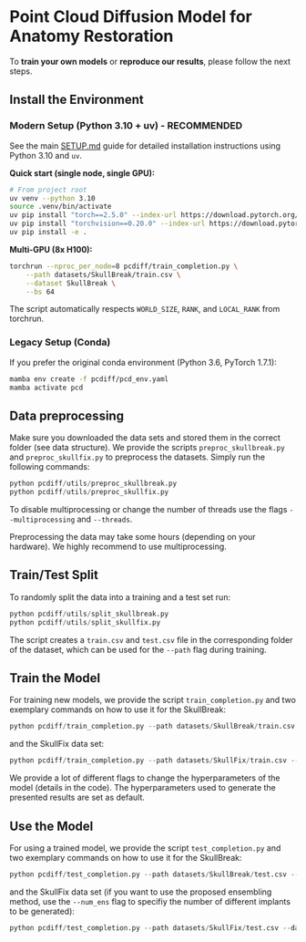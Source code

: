 # Point Cloud Diffusion Model for Anatomy Restoration
To **train your own models** or **reproduce our results**, please follow the next steps.

## Install the Environment

### Modern Setup (Python 3.10 + uv) - RECOMMENDED
See the main [SETUP.md](../SETUP.md) guide for detailed installation instructions using Python 3.10 and `uv`.

**Quick start (single node, single GPU):**
```sh
# From project root
uv venv --python 3.10
source .venv/bin/activate
uv pip install "torch==2.5.0" --index-url https://download.pytorch.org/whl/cu124
uv pip install "torchvision==0.20.0" --index-url https://download.pytorch.org/whl/cu124
uv pip install -e .
```

**Multi-GPU (8x H100):**
```sh
torchrun --nproc_per_node=8 pcdiff/train_completion.py \
    --path datasets/SkullBreak/train.csv \
    --dataset SkullBreak \
    --bs 64
```
The script automatically respects `WORLD_SIZE`, `RANK`, and `LOCAL_RANK` from torchrun.

### Legacy Setup (Conda)
If you prefer the original conda environment (Python 3.6, PyTorch 1.7.1):
```sh
mamba env create -f pcdiff/pcd_env.yaml
mamba activate pcd
```
## Data preprocessing
Make sure you downloaded the data sets and stored them in the correct folder (see data structure).
We provide the scripts `preproc_skullbreak.py` and `preproc_skullfix.py` to preprocess the datasets.
Simply run the following commands:

```python
python pcdiff/utils/preproc_skullbreak.py
python pcdiff/utils/preproc_skullfix.py
```
To disable multiprocessing or change the number of threads use the flags `--multiprocessing` and `--threads`. 

Preprocessing the data may take some hours (depending on your hardware). We highly recommend to use multiprocessing.

## Train/Test Split
To randomly split the data into a training and a test set run:
```python
python pcdiff/utils/split_skullbreak.py
python pcdiff/utils/split_skullfix.py
```
The script creates a `train.csv` and `test.csv` file in the corresponding folder of the dataset, which can be used for the `--path` flag during training.
## Train the Model
For training new models, we provide the script `train_completion.py` and two exemplary commands on how to use it for the SkullBreak:
```python
python pcdiff/train_completion.py --path datasets/SkullBreak/train.csv --dataset SkullBreak
```
and the SkullFix data set:
```python
python pcdiff/train_completion.py --path datasets/SkullFix/train.csv --dataset SkullFix
```
We provide a lot of different flags to change the hyperparameters of the model (details in the code). The hyperparameters used to generate the presented results are set as default.

## Use the Model
For using a trained model, we provide the script `test_completion.py` and two exemplary commands on how to use it for the SkullBreak:
```python
python pcdiff/test_completion.py --path datasets/SkullBreak/test.csv --dataset SkullBreak --model MODELPATH --eval_path datasets/SkullBreak/results
```
and the SkullFix data set (if you want to use the proposed ensembling method, use the `--num_ens` flag to specifiy the number of different implants to be generated):
```python
python pcdiff/test_completion.py --path datasets/SkullFix/test.csv --dataset SkullFix --num_ens 5 --model MODELPATH --eval_path datasets/SkullFix/results

```
